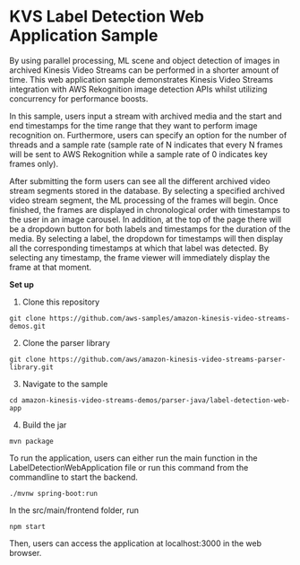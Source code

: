 # KVS Label Detection Web Application Sample


By using parallel processing, ML scene and object detection of images in archived Kinesis Video Streams can be performed in a shorter amount of time. This web application sample demonstrates Kinesis Video Streams integration with AWS Rekognition image detection APIs whilst utilizing concurrency for performance boosts. 

In this sample, users input a stream with archived media and the start and end timestamps for the time range that they want to perform image recognition on. Furthermore, users can specify an option for the number of threads and a sample rate (sample rate of N indicates that every N frames will be sent to AWS Rekognition while a sample rate of 0 indicates key frames only).

After submitting the form users can see all the different archived video stream segments stored in the database. By selecting a specified archived video stream segment, the ML processing of the frames will begin. Once finished, the frames are displayed in chronological order with timestamps to the user in an image carousel. In addition, at the top of the page there will be a dropdown button for both labels and timestamps for the duration of the media. By selecting a label, the dropdown for timestamps will then display all the corresponding timestamps at which that label was detected. By selecting any timestamp, the frame viewer will immediately display the frame at that moment.

<Strong>Set up</Strong>

1. Clone this repository 

```
git clone https://github.com/aws-samples/amazon-kinesis-video-streams-demos.git
```

2. Clone the parser library

```
git clone https://github.com/aws/amazon-kinesis-video-streams-parser-library.git
```

3. Navigate to the sample

```
cd amazon-kinesis-video-streams-demos/parser-java/label-detection-web-app
```

4. Build the jar
```
mvn package
```



To run the application, users can either run the main function in the LabelDetectionWebApplication file or run this command from the commandline to start the backend.

```
./mvnw spring-boot:run
```

In the src/main/frontend folder, run 

```
npm start
```

Then, users can access the application at localhost:3000 in the web browser.



